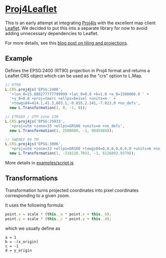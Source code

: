 # [Proj4Leaflet](http://kartena.github.com/Proj4Leaflet/)

This is an early attempt at integrating [Proj4js](http://proj4js.org/) with the excellent map client [Leaflet](http://leaflet.cloudmade.com). We decided to put this into a separate library for now to avoid adding unnecessary dependencies to Leaflet.

For more details, see this [blog post on tiling and projections](http://blog.kartena.se/local-projections-in-a-world-of-spherical-mercator/).

## Example
Defines the EPSG:2400 (RT90) projection in Proj4 format and returns a Leaflet CRS object which can be used as the "crs" option to L.Map.

```javascript
// RT90
L.CRS.proj4js('EPSG:2400',
  '+lon_0=15.808277777799999 +lat_0=0.0 +k=1.0 +x_0=1500000.0 ' +
  '+y_0=0.0 +proj=tmerc +ellps=bessel +units=m ' +
  '+towgs84=414.1,41.3,603.1,-0.855,2.141,-7.023,0 +no_defs', 
  new L.Transformation(1, 0, -1, 0));

// ETRS89 / UTM zone 33N
L.CRS.proj4js('EPSG:25833', 
  '+proj=utm +zone=33 +ellps=GRS80 +units=m +no_defs', 
  new L.Transformation(1, 2500000, -1, 9045984));

// SWEREF 99 TM
L.CRS.proj4js('EPSG:3006', 
  '+proj=utm +zone=33 +ellps=GRS80 +towgs84=0,0,0,0,0,0,0 +units=m +no_defs',
  new L.Transformation(1, -218128.7031, -1, 6126002.9379));
```

More details in [examples/script.js](https://github.com/kartena/Proj4Leaflet/blob/master/examples/script.js)

## Transformations
Transformation turns projected coordinates into pixel coordinates corresponding to a given zoom. 

It uses the following formula: 

```javascript
point.x = scale * (this._a * point.x + this._b);                            
point.y = scale * (this._c * point.y + this._d);     
```

which we usually define as  

```
a = 1 
b = -(x_origin)
c = -1
d = y_origin
```

